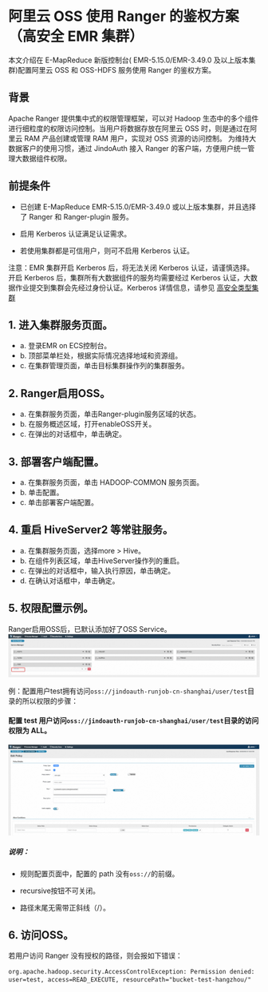 # 阿里云 OSS 使用 Ranger 的鉴权方案（高安全 EMR 集群）

本文介绍在 E-MapReduce 新版控制台( EMR-5.15.0/EMR-3.49.0 及以上版本集群)配置阿里云 OSS 和 OSS-HDFS 服务使用 Ranger 的鉴权方案。

## 背景

Apache Ranger 提供集中式的权限管理框架，可以对 Hadoop 生态中的多个组件进行细粒度的权限访问控制。当用户将数据存放在阿里云 OSS 时，则是通过在阿里云 RAM 产品创建或管理 RAM 用户，实现对 OSS 资源的访问控制。 为维持大数据客户的使用习惯，通过 JindoAuth 接入 Ranger 的客户端，方便用户统一管理大数据组件权限。

## 前提条件

*   已创建 E-MapReduce EMR-5.15.0/EMR-3.49.0 或以上版本集群，并且选择了 Ranger 和 Ranger-plugin 服务。
    
*   启用 Kerberos 认证满足认证需求。
    
*   若使用集群都是可信用户，则可不启用 Kerberos 认证。
    

注意：EMR 集群开启 Kerberos 后，将无法关闭 Kerberos 认证，请谨慎选择。开启 Kerberos 后，集群所有大数据组件的服务均需要经过 Kerberos 认证，大数据作业提交到集群会先经过身份认证。Kerberos 详情信息，请参见 [高安全类型集群](https://help.aliyun.com/document_detail/459040.html)

## 1. 进入集群服务页面。
* a. 登录EMR on ECS控制台。
* b. 顶部菜单栏处，根据实际情况选择地域和资源组。
* c. 在集群管理页面，单击目标集群操作列的集群服务。
## 2. Ranger启用OSS。
* a. 在集群服务页面，单击Ranger-plugin服务区域的状态。
* b. 在服务概述区域，打开enableOSS开关。
* c. 在弹出的对话框中，单击确定。
## 3. 部署客户端配置。
* a. 在集群服务页面，单击 HADOOP-COMMON 服务页面。
* b. 单击配置。
* c. 单击部署客户端配置。
## 4. 重启 HiveServer2 等常驻服务。
* a. 在集群服务页面，选择more > Hive。
* b. 在组件列表区域，单击HiveServer操作列的重启。
* c. 在弹出的对话框中，输入执行原因，单击确定。
* d. 在确认对话框中，单击确定。

## 5. 权限配置示例。
Ranger启用OSS后，已默认添加好了OSS Service。
![ranger-oss-entrance.png](images/ranger_oss_1.png)

例：配置用户test拥有访问`oss://jindoauth-runjob-cn-shanghai/user/test`目录的所以权限的步骤：

#### 配置 test 用户访问`oss://jindoauth-runjob-cn-shanghai/user/test`目录的访问权限为 ALL。

![ranger-oss-policy.png](images/ranger_oss_2.png)

##### 说明：

*   规则配置页面中，配置的 path 没有`oss://`的前缀。
    
*   recursive按钮不可关闭。
    
*   路径末尾无需带正斜线（/）。

## 6. 访问OSS。

若用户访问 Ranger 没有授权的路径，则会报如下错误：

    org.apache.hadoop.security.AccessControlException: Permission denied: user=test, access=READ_EXECUTE, resourcePath="bucket-test-hangzhou/"